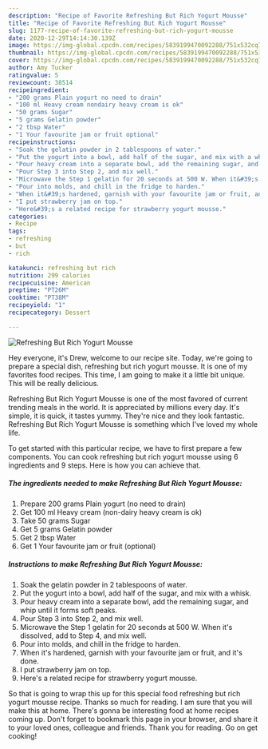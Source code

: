 ```yaml
---
description: "Recipe of Favorite Refreshing But Rich Yogurt Mousse"
title: "Recipe of Favorite Refreshing But Rich Yogurt Mousse"
slug: 1177-recipe-of-favorite-refreshing-but-rich-yogurt-mousse
date: 2020-12-29T14:14:30.139Z
image: https://img-global.cpcdn.com/recipes/5839199470092288/751x532cq70/refreshing-but-rich-yogurt-mousse-recipe-main-photo.jpg
thumbnail: https://img-global.cpcdn.com/recipes/5839199470092288/751x532cq70/refreshing-but-rich-yogurt-mousse-recipe-main-photo.jpg
cover: https://img-global.cpcdn.com/recipes/5839199470092288/751x532cq70/refreshing-but-rich-yogurt-mousse-recipe-main-photo.jpg
author: Amy Tucker
ratingvalue: 5
reviewcount: 38514
recipeingredient:
- "200 grams Plain yogurt no need to drain"
- "100 ml Heavy cream nondairy heavy cream is ok"
- "50 grams Sugar"
- "5 grams Gelatin powder"
- "2 tbsp Water"
- "1 Your favourite jam or fruit optional"
recipeinstructions:
- "Soak the gelatin powder in 2 tablespoons of water."
- "Put the yogurt into a bowl, add half of the sugar, and mix with a whisk."
- "Pour heavy cream into a separate bowl, add the remaining sugar, and whip until it forms soft peaks."
- "Pour Step 3 into Step 2, and mix well."
- "Microwave the Step 1 gelatin for 20 seconds at 500 W. When it&#39;s dissolved, add to Step 4, and mix well."
- "Pour into molds, and chill in the fridge to harden."
- "When it&#39;s hardened, garnish with your favourite jam or fruit, and it&#39;s done."
- "I put strawberry jam on top."
- "Here&#39;s a related recipe for strawberry yogurt mousse."
categories:
- Recipe
tags:
- refreshing
- but
- rich

katakunci: refreshing but rich 
nutrition: 299 calories
recipecuisine: American
preptime: "PT26M"
cooktime: "PT38M"
recipeyield: "1"
recipecategory: Dessert

---
```



![Refreshing But Rich Yogurt Mousse](https://img-global.cpcdn.com/recipes/5839199470092288/751x532cq70/refreshing-but-rich-yogurt-mousse-recipe-main-photo.jpg)

Hey everyone, it's Drew, welcome to our recipe site. Today, we're going to prepare a special dish, refreshing but rich yogurt mousse. It is one of my favorites food recipes. This time, I am going to make it a little bit unique. This will be really delicious.

Refreshing But Rich Yogurt Mousse is one of the most favored of current trending meals in the world. It is appreciated by millions every day. It's simple, it is quick, it tastes yummy. They're nice and they look fantastic. Refreshing But Rich Yogurt Mousse is something which I've loved my whole life.




To get started with this particular recipe, we have to first prepare a few components. You can cook refreshing but rich yogurt mousse using 6 ingredients and 9 steps. Here is how you can achieve that.

<!--inarticleads1-->

##### The ingredients needed to make Refreshing But Rich Yogurt Mousse:

1. Prepare 200 grams Plain yogurt (no need to drain)
1. Get 100 ml Heavy cream (non-dairy heavy cream is ok)
1. Take 50 grams Sugar
1. Get 5 grams Gelatin powder
1. Get 2 tbsp Water
1. Get 1 Your favourite jam or fruit (optional)




<!--inarticleads2-->

##### Instructions to make Refreshing But Rich Yogurt Mousse:

1. Soak the gelatin powder in 2 tablespoons of water.
1. Put the yogurt into a bowl, add half of the sugar, and mix with a whisk.
1. Pour heavy cream into a separate bowl, add the remaining sugar, and whip until it forms soft peaks.
1. Pour Step 3 into Step 2, and mix well.
1. Microwave the Step 1 gelatin for 20 seconds at 500 W. When it&#39;s dissolved, add to Step 4, and mix well.
1. Pour into molds, and chill in the fridge to harden.
1. When it&#39;s hardened, garnish with your favourite jam or fruit, and it&#39;s done.
1. I put strawberry jam on top.
1. Here&#39;s a related recipe for strawberry yogurt mousse.




So that is going to wrap this up for this special food refreshing but rich yogurt mousse recipe. Thanks so much for reading. I am sure that you will make this at home. There's gonna be interesting food at home recipes coming up. Don't forget to bookmark this page in your browser, and share it to your loved ones, colleague and friends. Thank you for reading. Go on get cooking!
